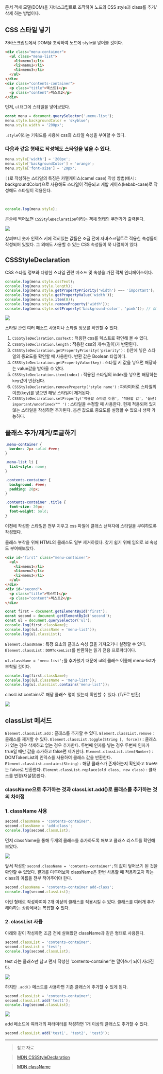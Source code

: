 문서 객체 모델(DOM)을 자바스크립트로 조작하여 노드의 CSS style과 class를 추가/삭제 하는 방법이다.

## CSS 스타일 넣기

자바스크립트에서 DOM을 조작하여 노드에 style을 넣어볼 것이다.

```html
<div class="menu-container">
  <ul class="menu-list">
    <li>menu1</li>
    <li>menu2</li>
    <li>menu3</li>
  </ul>
</div>
<div class="contents-container">
  <p class="title">텍스트1</p>
  <p class="content">텍스트2</p>
</div>
```

먼저, `ul`태그에 스타일을 넣어보았다.

```javascript
const menu = document.querySelector('.menu-list');
menu.style.backgroundColor = 'skyblue';
menu.style.width = '200px';
```

`.style`이라는 키워드를 사용해 css의 스타일 속성을 부여할 수 있다.

### 다음과 같은 형태로 작성해도 스타일을 넣을 수 있다.

```javascript
menu.style['width'] = '200px';
menu.style['backgroundColor'] = 'orange';
menu.style['font-size'] = '20px';
```

`[]`로 작성하는 스타일의 특징은 카멜케이스(camel case) 작성 방법(예시 : backgroundColor)으로 사용해도 스타일이 적용되고 케밥 케이스(kebab-case)로 작성해도 스타일이 적용된다.

<br>

```javascript
console.log(menu.style);
```

콘솔에 찍어보면 `CSSStyleDeclaration`이라는 객체 형태의 무언가가 출력된다.

![](https://velog.velcdn.com/images/reasonz/post/d3f320c1-f871-44e3-aec0-2c009ee397b3/image.png)

살펴보니 숫자 인덱스 키에 적혀있는 값들은 조금 전에 자바스크립트로 적용한 속성들이 작성되어 있었다.
그 외에도 사용할 수 있는 CSS 속성들이 쭉 나열되어 있다.

## CSSStyleDeclaration

CSS 스타일 정보와 다양한 스타일 관련 메소드 및 속성을 가진 객체 인터페이스이다.

```javascript
console.log(menu.style.cssText);
console.log(menu.style.length);
console.log(menu.style.getPropertyPriority('width') === 'important');
console.log(menu.style.getPropertyValue('width'));
console.log(menu.style.item(0));
console.log(menu.style.removeProperty('width'));
console.log(menu.style.setProperty('background-color', 'pink')); // 값 변경
```

![](https://velog.velcdn.com/images/reasonz/post/1bc9490c-7b5d-40b9-ba7c-55c705a62d84/image.png)

스타일 관련 여러 메소드 사용이나 스타일 정보를 확인할 수 있다.

1. `CSSStyleDeclaration.cssText` : 적용한 css를 텍스트로 확인해 볼 수 있다.
2. `CSSStyleDeclaration.length` : 적용한 css의 개수(길이)가 반환된다.
3. `CSSStyleDeclaration.getPropertyPriority('priority')` : ()안에 넣은 스타일의 중요도를 확인할 때 사용한다. 반환 값은 Boolean 타입이다.
4. `CSSStyleDeclaration.getPropertyValue(key)` : 스타일 키 값을 넣으면 해당하는 value값을 받아올 수 있다.
5. `CSSStyleDeclaration.item(index)` : 적용된 스타일의 index를 넣으면 해당하는 key값이 반환된다.
6. `CSSStyleDeclaration.removeProperty('style name')` : 파라미터로 스타일의 이름(key)를 넣으면 해당 스타일이 제거된다.
7. `CSSStyleDeclaration.setProperty('적용할 스타일 이름', '적용할 값', '옵션( important/undefined/"" ')` : 스타일을 수정할 때 사용한다. 현재 적용되어 있지 않는 스타일을 작성하면 추가된다. 옵션 값으로 중요도를 설정할 수 있으나 생략 가능하다.

## 클래스 추가/제거/토글하기

```css
.menu-container {
  border: 2px solid #eee;
}

.menu-list li {
  list-style: none;
}

.contents-container {
  background: #eee;
  padding: 20px;
}

.contents-container .title {
  font-size: 20px;
  font-weight: bold;
}
```

이전에 작성한 스타일은 전부 지우고 css 파일에 클래스 선택자에 스타일을 부여하도록 작성했다.

클래스 부착을 위해 HTML의 클래스도 일부 제거하였다.
찾기 쉽기 위해 임의로 id 속성도 부여해보았다.

```html
<div id="first" class="menu-container">
  <ul>
    <li>menu1</li>
    <li>menu2</li>
    <li>menu3</li>
  </ul>
</div>
<div id="second">
  <p class="title">텍스트1</p>
  <p class="content">텍스트2</p>
</div>
```

```javascript
const first = document.getElementById('first');
const second = document.getElementById('second');
const ul = document.querySelector('ul');
console.log(first.className);
console.log((ul.className = 'menu-list'));
console.log(ul.classList);
```

`Element.className` : 특정 요소의 클래스 속성 값을 가져오거나 설정할 수 있다.
`Element.classList` : `DOMTokenList`를 반환하는 읽기 전용 프로퍼티이다.

`ul.className = 'menu-list';`를 추가했기 때문에 ul의 클래스 이름에 menu-list가 부착될 것이다.

```javascript
console.log(first.className);
console.log((ul.className = 'menu-list'));
console.log(ul.classList.contains('menu-list'));
```

classList.contains로 해당 클래스 명이 있는지 확인할 수 있다. (T/F로 반환)

![](https://velog.velcdn.com/images/reasonz/post/f12661e9-7174-4802-8696-db5edd2f8680/image.png)

## classList 메서드

`Element.classList.add` : 클래스를 추가할 수 있다.
`Element.classList.remove` : 클래스를 제거할 수 있다.
`Element.classList.toggle(String [, force])` : 클래스가 있는 경우 삭제하고 없는 경우 추가한다. 두번째 인자를 넣는 경우 두번째 인자가 true일 때만 값을 추가하고 false면 제거한다.
`Element.classList.item(Number)` : DOMTokenList의 인덱스를 사용하여 클래스 값을 반환한다.
`Element.classList.contains(String)` : 해당 클래스가 존재하는지 확인하고 true또는 false로 반환한다.
`Element.classList.replace(old class, new class)` : 클래스를 변경(재설정)한다.

### className으로 추가하는 것과 classList.add()로 클래스를 추가하는 것의 차이점

### 1. className 사용

```javascript
second.className = 'contents-container';
second.className = 'add-class';
console.log(second.classList);
```

먼저 className을 통해 두개의 클래스를 추가하도록 해보고 클래스 리스트를 확인해 보았다.

![](https://velog.velcdn.com/images/reasonz/post/d01afe2d-47a3-463b-abf8-c3d82154cf73/image.png)

앞서 작성한 `second.className = 'contents-container';`의 값이 덮어쓰기 된 것을 확인할 수 있었다.
결과를 미루어보아 className은 한번 사용할 때 적용하고자 하는 class의 이름을 전부 적어주어야 한다.

```javascript
second.className = 'contents-container add-class';
console.log(second.classList);
```

이런 형태로 작성하여야 2개 이상의 클래스를 적용시킬 수 있다.
클래스를 여러개 추가 해야하는 상황에서는 복잡할 수 있다.

### 2. classList 사용

아래와 같이 작성하면 조금 전에 살펴봤던 className과 같은 형태로 사용된다.

```javascript
second.classList = 'contents-container';
second.classList = 'test';
console.log(second.classList);
```

test 라는 클래스만 남고 먼저 작성한 'contents-container'는 덮어쓰기 되어 사라진다.

![](https://velog.velcdn.com/images/reasonz/post/1b538318-2042-4e06-8412-66fc6497f9da/image.png)

하지만 `.add()` 메소드를 사용하면 기존 클래스에 추가할 수 있게 된다.

```javascript
second.classList = 'contents-container';
second.classList.add('test1');
console.log(second.classList);
```

![](https://velog.velcdn.com/images/reasonz/post/88a07733-9f1e-4445-a5e4-80dd9b78c23d/image.png)

add 메소드에 여러개의 파라미터를 작성하면 1개 이상의 클래스도 추가할 수 있다.

```javascript
second.classList.add('test1', 'test2', 'test3');
```

---

> 참고 자료

> [MDN CSSStyleDeclaration](https://developer.mozilla.org/en-US/docs/Web/API/CSSStyleDeclaration)

> [MDN className](https://developer.mozilla.org/ko/docs/Web/API/Element/className)
